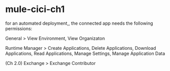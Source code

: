 # mule-cici-ch1


for an automated deployment,, the connected app needs the following permissions:

General > View Environment, View Organizaton

Runtime Manager > Create Applications, Delete Applications, Download Applications, Read Applications, Manage Settings, Manage Application Data

(Ch 2.0) Exchange > Exchange Contributor

